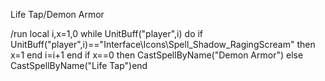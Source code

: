 Life Tap/Demon Armo﻿r

/run local i,x=1,0 while UnitBuff("player",i) do if UnitBuff("player",i)=="Interface\\Icons\\Spell_Shadow_RagingScream" then x=1 end i=i+1 end if x==0 then CastSpellByName("Demon Armor") else CastSpellByName("Life Tap")end